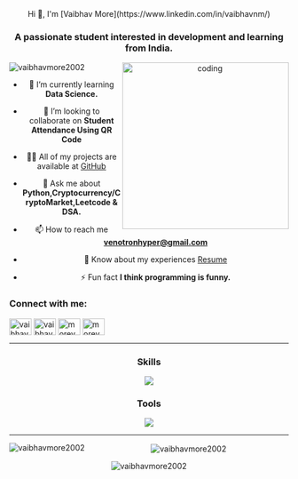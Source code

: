 <div align="center">
Hi 👋, I'm [Vaibhav More](https://www.linkedin.com/in/vaibhavnm/)
<h3 align="center">A passionate student interested in development and learning from India.</h3>
<img align="right" alt="coding" width="300" src="https://cdn.dribbble.com/users/1162077/screenshots/3848914/programmer.gif">
<p align="left"> <img src="https://komarev.com/ghpvc/?username=vaibhavmore2002&label=Profile%20views&color=0e75b6&style=flat" alt="vaibhavmore2002" /> </p>

- 🌱 I’m currently learning **Data Science.**

- 👯 I’m looking to collaborate on **Student Attendance Using QR Code**

- 👨‍💻 All of my projects are available at [GitHub](https://github.com/VaibhavMore2002)

- 💬 Ask me about **Python,Cryptocurrency/CryptoMarket,Leetcode & DSA.**

- 📫 How to reach me **venotronhyper@gmail.com**

- 📄 Know about my experiences [Resume](https://drive.google.com/file/d/18ghLNk9vmPw9ZA34mK5M-vjIiUE1od4Q/view?usp=sharing)

- ⚡ Fun fact **I think programming is funny.**

<h3 align="left">Connect with me:</h3>
<p align="left">
<a href="https://linkedin.com/in/vaibhavnm" target="blank"><img align="center" src="https://raw.githubusercontent.com/rahuldkjain/github-profile-readme-generator/master/src/images/icons/Social/linked-in-alt.svg" alt="vaibhavnm" height="30" width="40" /></a>
<a href="https://instagram.com/vaibhavv_2002" target="blank"><img align="center" src="https://raw.githubusercontent.com/rahuldkjain/github-profile-readme-generator/master/src/images/icons/Social/instagram.svg" alt="vaibhavv_2002" height="30" width="40" /></a>
<a href="https://www.hackerrank.com/morevaibhav545" target="blank"><img align="center" src="https://raw.githubusercontent.com/rahuldkjain/github-profile-readme-generator/master/src/images/icons/Social/hackerrank.svg" alt="morevaibhav545" height="30" width="40" /></a>
<a href="https://www.leetcode.com/morevaibhav" target="blank"><img align="center" src="https://raw.githubusercontent.com/rahuldkjain/github-profile-readme-generator/master/src/images/icons/Social/leet-code.svg" alt="morevaibhav" height="30" width="40" /></a>
</p>

<hr>

### Skills

<p align="center">
    <img src="https://skillicons.dev/icons?i=python,flask,seaborn,pandas,numpy,matplotlib,java,html,css,bootstrap,js,mysql,mongodb,react,tailwind,reactnative" />
</p>

### Tools

<p align="center">
    <img src="https://skillicons.dev/icons?i=AWS,vscode,git,github,vercel,netlify,canvas" />
</p>

<hr>

<p><img align="left" src="https://github-readme-stats.vercel.app/api/top-langs?username=vaibhavmore2002&show_icons=true&locale=en&layout=compact" alt="vaibhavmore2002" /></p>

<p>&nbsp;<img align="center" src="https://github-readme-stats.vercel.app/api?username=vaibhavmore2002&show_icons=true&locale=en" alt="vaibhavmore2002" /></p>

<p><img align="center" src="https://github-readme-streak-stats.herokuapp.com/?user=vaibhavmore2002&" alt="vaibhavmore2002" /></p>
